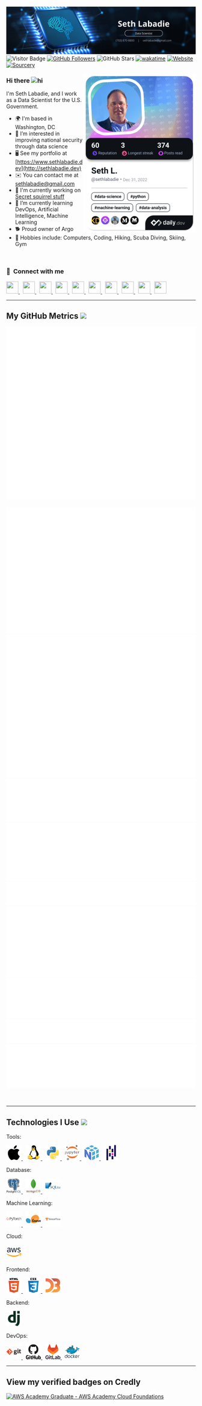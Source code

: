 ![Banner](/assets/img/Banner_Labadie.png)
![Visitor Badge](https://visitor-badge.laobi.icu/badge?page_id=sethlabadie)
[![GitHub Followers](https://img.shields.io/github/followers/sethlabadie?logo=github&style=plastic)](https://github.com/sethlabadie?tab=followers)
![GitHub Stars](https://img.shields.io/github/stars/sethlabadie?logo=github&style=plastic)
[![wakatime](https://wakatime.com/badge/user/018d1a7a-3684-4fa0-a2d4-18ba89ddd697.svg)](https://wakatime.com/@018d1a7a-3684-4fa0-a2d4-18ba89ddd697)
[![Website](https://img.shields.io/website?label=sethlabadie.dev&url=https%3A%2F%2Fsethlabadie.dev)](https://sethlabadie.dev)
[![Sourcery](https://img.shields.io/badge/Sourcery-enabled-brightgreen)](https://sourcery.ai)

<!--- Daily.dev card --->
<div align="left">
  <a href="https://api.daily.dev/sethlabadie" target="_blank">
    <img
      width="300"
      align="right"
      src="/assets/img/devcard.png"
      alt="Seth Labadie's Daily.Dev Card"
    />
  </a>
</div>


<!--- Daily.dev card (doesn't update; pulls a devcard from 5/20/2025)--->
<!-- <div align="left">
  <a href="https://app.daily.dev/sethlabadie" target="_blank">
    <img
      width="200"
      align="right"
      src="https://api.daily.dev/devcards/v2/BiDSECVhUxmd1tvIxeqCU.png?type=default&r=8e1"
      alt="Seth Labadie's Daily.Dev Card"
    />
  </a>
</div> -->


### Hi there <img src="https://user-images.githubusercontent.com/1303154/88677602-1635ba80-d120-11ea-84d8-d263ba5fc3c0.gif" width="28px" height="28px" alt="hi">


I'm Seth Labadie, and I work as a Data Scientist for the U.S. Government.

* 🌍  I'm based in Washington, DC
* 👀 I’m interested in improving national security through data science
* 🖥️  See my portfolio at [https://www.sethlabadie.dev](http://sethlabadie.dev)
* ✉️  You can contact me at [sethlabadie@gmail.com](mailto:sethlabadie@gmail.com)
* 🚀  I'm currently working on [Secret squirrel stuff](http://www.dod.mil)
* 🌱 I’m currently learning DevOps, Artificial Intelligence, Machine Learning
* 🐕 Proud owner of Argo
  <!--- 💍 Married to Martha-->
* 🙉 Hobbies include: Computers, Coding, Hiking, Scuba Diving, Skiing, Gym
<br/>


### 🔗 &nbsp;Connect with me

<p align="left"> 

<a href="https://www.linkedin.com/in/sethlabadie" target="_blank" rel="noreferrer"> <picture> <source media="(prefers-color-scheme: dark)" srcset="https://raw.githubusercontent.com/danielcranney/readme-generator/main/public/icons/socials/linkedin-dark.svg" /> <source media="(prefers-color-scheme: light)" srcset="https://raw.githubusercontent.com/danielcranney/readme-generator/main/public/icons/socials/linkedin.svg" /> <img src="https://raw.githubusercontent.com/danielcranney/readme-generator/main/public/icons/socials/linkedin.svg" width="32" height="32" /> </picture> </a>&nbsp;
<a href="https://www.github.com/sethlabadie" target="_blank" rel="noreferrer"> <picture> <source media="(prefers-color-scheme: dark)" srcset="https://raw.githubusercontent.com/danielcranney/readme-generator/main/public/icons/socials/github-dark.svg" /> <source media="(prefers-color-scheme: light)" srcset="https://raw.githubusercontent.com/danielcranney/readme-generator/main/public/icons/socials/github.svg" /> <img src="https://raw.githubusercontent.com/danielcranney/readme-generator/main/public/icons/socials/github.svg" width="32" height="32" /> </picture> </a>&nbsp;
<a href="https://www.gitlab.com/sethlabadie" target="_blank" rel="noreferrer"> <picture> <source media="(prefers-color-scheme: dark)" srcset="undefined" /> <source media="(prefers-color-scheme: light)" srcset="https://raw.githubusercontent.com/danielcranney/readme-generator/main/public/icons/socials/gitlab.svg" /> <img src="https://raw.githubusercontent.com/danielcranney/readme-generator/main/public/icons/socials/gitlab.svg" width="32" height="32" /> </picture> </a>&nbsp;
<a href="https://www.x.com/sethlabadie" target="_blank" rel="noreferrer"> <picture> <source media="(prefers-color-scheme: dark)" srcset="https://raw.githubusercontent.com/danielcranney/readme-generator/main/public/icons/socials/twitter-dark.svg" /> <source media="(prefers-color-scheme: light)" srcset="https://raw.githubusercontent.com/danielcranney/readme-generator/main/public/icons/socials/twitter.svg" /> <img src="https://raw.githubusercontent.com/danielcranney/readme-generator/main/public/icons/socials/twitter.svg" width="32" height="32" /> </picture> </a>&nbsp;
<a href="https://www.stackoverflow.com/users/sethlabadie" target="_blank" rel="noreferrer"> <picture> <source media="(prefers-color-scheme: dark)" srcset="https://raw.githubusercontent.com/danielcranney/readme-generator/main/public/icons/socials/stackoverflow-dark.svg" /> <source media="(prefers-color-scheme: light)" srcset="https://raw.githubusercontent.com/danielcranney/readme-generator/main/public/icons/socials/stackoverflow.svg" /> <img src="https://raw.githubusercontent.com/danielcranney/readme-generator/main/public/icons/socials/stackoverflow.svg" width="32" height="32" /> </picture> </a>&nbsp;
<a href="https://www.dev.to/sethlabadie" target="_blank" rel="noreferrer"> <picture> <source media="(prefers-color-scheme: dark)" srcset="https://raw.githubusercontent.com/danielcranney/readme-generator/main/public/icons/socials/devdotto-dark.svg" /> <source media="(prefers-color-scheme: light)" srcset="https://raw.githubusercontent.com/danielcranney/readme-generator/main/public/icons/socials/devdotto.svg" /> <img src="https://raw.githubusercontent.com/danielcranney/readme-generator/main/public/icons/socials/devdotto.svg" width="32" height="32" /> </picture> </a>&nbsp;
<a href="https://discord.com/users/sethlabadie" target="_blank" rel="noreferrer"> <picture> <source media="(prefers-color-scheme: dark)" srcset="https://raw.githubusercontent.com/danielcranney/readme-generator/main/public/icons/socials/discord-dark.svg" /> <source media="(prefers-color-scheme: light)" srcset="https://raw.githubusercontent.com/danielcranney/readme-generator/main/public/icons/socials/discord.svg" /> <img src="https://raw.githubusercontent.com/danielcranney/readme-generator/main/public/icons/socials/discord.svg" width="32" height="32" /> </picture> </a>&nbsp;
<a href="https://codesandbox.io/u/sethlabadie" target="_blank" rel="noreferrer"> <picture> <source media="(prefers-color-scheme: dark)" srcset="https://raw.githubusercontent.com/danielcranney/readme-generator/main/public/icons/socials/codesandbox-dark.svg" /> <source media="(prefers-color-scheme: light)" srcset="https://raw.githubusercontent.com/danielcranney/readme-generator/main/public/icons/socials/codesandbox.svg" /> <img src="https://raw.githubusercontent.com/danielcranney/readme-generator/main/public/icons/socials/codesandbox.svg" width="32" height="32" /> </picture> </a> &nbsp;
<a href="https://sethlabadie.hashnode.dev" target="_blank" rel="noreferrer"> <picture> <source media="(prefers-color-scheme: dark)" srcset="https://raw.githubusercontent.com/danielcranney/readme-generator/main/public/icons/socials/hashnode-dark.svg" /> <source media="(prefers-color-scheme: light)" srcset="https://raw.githubusercontent.com/danielcranney/readme-generator/main/public/icons/socials/hashnode.svg" /> <img src="https://raw.githubusercontent.com/danielcranney/readme-generator/main/public/icons/socials/hashnode.svg" width="32" height="32" /> </picture> </a> &nbsp;
<a href="http://www.medium.com/sethlabadie" target="_blank" rel="noreferrer"> <picture> <source media="(prefers-color-scheme: dark)" srcset="https://raw.githubusercontent.com/danielcranney/readme-generator/main/public/icons/socials/medium-dark.svg" /> <source media="(prefers-color-scheme: light)" srcset="https://raw.githubusercontent.com/danielcranney/readme-generator/main/public/icons/socials/medium.svg" /> <img src="https://raw.githubusercontent.com/danielcranney/readme-generator/main/public/icons/socials/medium.svg" width="32" height="32" /> </picture> </a>
</p>




<!---
[![website](/assets/img/globe-light.svg)](https://sethlabadie.dev#gh-light-mode-only)
[![website](/assets/img/globe-dark.svg)](https://sethlabadie.dev#gh-dark-mode-only)
&nbsp;&nbsp;
[![website](/assets/img/youtube-light.svg)](https://youtube.com/sethlabadie#gh-light-mode-only)
[![website](/assets/img/youtube-dark.svg)](https://youtube.com/sethlabadie#gh-dark-mode-only)
&nbsp;&nbsp;
[![website](/assets/img/twitter-light.svg)](https://twitter.com/sethlabadie#gh-light-mode-only)
[![website](/assets/img/twitter-dark.svg)](https://twitter.com/sethlabadie#gh-dark-mode-only)
&nbsp;&nbsp;
[![website](/assets/img/linkedin-light.svg)](https://linkedin.com/in/sethlabadie#gh-light-mode-only)
[![website](/assets/img/linkedin-dark.svg)](https://linkedin.com/in/sethlabadie#gh-dark-mode-only)
&nbsp;&nbsp;
[![website](/assets/img/instagram-light.svg)](https://instagram.com/sethlabadie#gh-light-mode-only)
[![website](/assets/img/instagram-dark.svg)](https://instagram.com/sethlabadie#gh-dark-mode-only)
--->


---
<!--- GitHub Metrics --->
<h2> My GitHub Metrics <img src='https://media1.giphy.com/media/du3J3cXyzhj75IOgvA/giphy.gif?cid=ecf05e47x2g034i9pzwtzzsd3xgg2w9nr94t4tflbbgo3008&rid=giphy.gif' width="40"> </h2>

<!--- GitHub Metrics --->

![Introduction](/assets/img/metrics.plugin.base.svg)<br/><br/>
![Seth's WakaTime Stats](/assets/img/metrics.plugin.wakatime.svg)<br/>
![Languages In-Depth and Recent](/assets/img/metrics.plugin.languages.svg)<br/>
![Followers](/assets/img/metrics.plugin.people.followers.svg)<br/>
![Starred Topics](/assets/img/metrics.plugin.starred-topics.icons.svg)<br/>
![Achievements](/assets/img/metrics.plugin.achievements.svg)<br/>
![Leetcode](/assets/img/metrics.plugin.leetcode.svg)<br/>
![StackOverflow](/assets/img/metrics.plugin.stackoverflow.svg)<br/>
![Contributions](/assets/img/metrics.plugin.contributions.svg)<br/>
![Discussions](/assets/img/metrics.plugin.discussions.svg)<br/>
<!--
![Stargazers Combined](/assets/img/metrics.plugin.stargazers.combined.svg)<br/>
--->
<!---![Sponsors](/assets/img/metrics.plugin.sponsors.svg)<br/><br/> --->
<br/>


---

<h2> Technologies I Use <img src = "https://media2.giphy.com/media/QssGEmpkyEOhBCb7e1/giphy.gif?cid=ecf05e47a0n3gi1bfqntqmob8g9aid1oyj2wr3ds3mg700bl&rid=giphy.gif" width="32"> </h2>

Tools:
<p align="left">
<a href="https://www.apple.com/macos/" target="_blank" rel="noreferrer"> <picture> <source media="(prefers-color-scheme: dark)" srcset="https://raw.githubusercontent.com/devicons/devicon/master/icons/apple/apple-original.svg" /> <source media="(prefers-color-scheme: light)" srcset="https://raw.githubusercontent.com/devicons/devicon/master/icons/apple/apple-original.svg" /> <img src="https://raw.githubusercontent.com/devicons/devicon/master/icons/apple/apple-original.svg" alt="macos" width="40" height="40" /> </picture> </a>&nbsp;
<a href="https://www.linux.org/" target="_blank" rel="noreferrer"> <picture> <source media="(prefers-color-scheme: dark)" srcset="https://raw.githubusercontent.com/devicons/devicon/master/icons/linux/linux-original.svg" /> <source media="(prefers-color-scheme: light)" srcset="https://raw.githubusercontent.com/devicons/devicon/master/icons/linux/linux-original.svg" /> <img src="https://raw.githubusercontent.com/devicons/devicon/master/icons/linux/linux-original.svg" alt="linux" width="40" height="40" /> </picture> </a>&nbsp;
<a href="https://www.python.org" target="_blank" rel="noreferrer"> <picture> <source media="(prefers-color-scheme: dark)" srcset="https://raw.githubusercontent.com/devicons/devicon/master/icons/python/python-original.svg" /> <source media="(prefers-color-scheme: light)" srcset="https://raw.githubusercontent.com/devicons/devicon/master/icons/python/python-original.svg" /> <img src="https://raw.githubusercontent.com/devicons/devicon/master/icons/python/python-original.svg" alt="python" width="40" height="40" /> </picture> </a>&nbsp;
<a href="https://www.jupyter.org/" target="_blank" rel="noreferrer"> <picture> <source media="(prefers-color-scheme: dark)" srcset="https://raw.githubusercontent.com/devicons/devicon/master/icons/jupyter/jupyter-original-wordmark.svg" /> <source media="(prefers-color-scheme: light)" srcset="https://raw.githubusercontent.com/devicons/devicon/master/icons/jupyter/jupyter-original-wordmark.svg" /> <img src="https://raw.githubusercontent.com/devicons/devicon/master/icons/jupyter/jupyter-original-wordmark.svg" alt="jupyter" width="40" height="40"/> </picture> </a>&nbsp;
<a href="https://numpy.org/" target="_blank" rel="noreferrer"> <picture> <source media="(prefers-color-scheme: dark)" srcset="https://raw.githubusercontent.com/devicons/devicon/master/icons/numpy/numpy-original.svg" /> <source media="(prefers-color-scheme: light)" srcset="https://raw.githubusercontent.com/devicons/devicon/master/icons/numpy/numpy-original.svg" /> <img src="https://raw.githubusercontent.com/devicons/devicon/master/icons/numpy/numpy-original.svg" alt="numpy" width="40" height="40"/> </picture> </a>&nbsp;
<a href="https://pandas.pydata.org/" target="_blank" rel="noreferrer"> <picture> <source media="(prefers-color-scheme: dark)" srcset="https://raw.githubusercontent.com/devicons/devicon/master/icons/pandas/pandas-original.svg" /> <source media="(prefers-color-scheme: light)" srcset="https://raw.githubusercontent.com/devicons/devicon/master/icons/pandas/pandas-original.svg" /> <img src="https://raw.githubusercontent.com/devicons/devicon/master/icons/pandas/pandas-original.svg" alt="pandas" width="40" height="40"/> </picture> </a>

</p>

Database:
<p align="left">
<a href="https://www.postgresql.org" target="_blank" rel="noreferrer"> <picture> <source media="(prefers-color-scheme: dark)" srcset="https://raw.githubusercontent.com/devicons/devicon/master/icons/postgresql/postgresql-original-wordmark.svg" /> <source media="(prefers-color-scheme: light)" srcset="https://raw.githubusercontent.com/devicons/devicon/master/icons/postgresql/postgresql-original-wordmark.svg" /> <img src="https://raw.githubusercontent.com/devicons/devicon/master/icons/postgresql/postgresql-original-wordmark.svg" alt="postgresql" width="40" height="40" /> </picture> </a>&nbsp;
<a href="https://www.mongodb.com/" target="_blank" rel="noreferrer"> <picture> <source media="(prefers-color-scheme: dark)" srcset="https://raw.githubusercontent.com/devicons/devicon/master/icons/mongodb/mongodb-original-wordmark.svg" /> <source media="(prefers-color-scheme: light)" srcset="https://raw.githubusercontent.com/devicons/devicon/master/icons/mongodb/mongodb-original-wordmark.svg" /> <img src="https://raw.githubusercontent.com/devicons/devicon/master/icons/mongodb/mongodb-original-wordmark.svg" alt="mongodb" width="40" height="40" /> </picture> </a>&nbsp;
<a href="https://www.sqlite.org/" target="_blank" rel="noreferrer"> <picture> <source media="(prefers-color-scheme: dark)" srcset="https://raw.githubusercontent.com/devicons/devicon/master/icons/sqlite/sqlite-original-wordmark.svg" /> <source media="(prefers-color-scheme: light)" srcset="https://raw.githubusercontent.com/devicons/devicon/master/icons/sqlite/sqlite-original-wordmark.svg" /> <img src="https://raw.githubusercontent.com/devicons/devicon/master/icons/sqlite/sqlite-original-wordmark.svg" alt="sqlite" width="40" height="40" /> </picture> </a>
</p>

<!--
<a href="https://www.mysql.com/" target="_blank"> <img src="https://raw.githubusercontent.com/devicons/devicon/master/icons/mysql/mysql-original-wordmark.svg" alt="mysql" width="40" height="40"/> </a>&nbsp;&nbsp;
<a href="https://redis.io/" target="_blank"> <img src="https://raw.githubusercontent.com/devicons/devicon/master/icons/redis/redis-original.svg" alt="redis" width="40" height="40"/> </a>&nbsp;&nbsp;
-->

Machine Learning:
<p align="left">


<a href="https://pytorch.org/" target="_blank" rel="noreferrer"> <picture> <source media="(prefers-color-scheme: dark)" srcset="https://raw.githubusercontent.com/devicons/devicon/master/icons/pytorch/pytorch-original-wordmark.svg" /> <source media="(prefers-color-scheme: light)" srcset="https://raw.githubusercontent.com/devicons/devicon/master/icons/pytorch/pytorch-original-wordmark.svg" /> <img src="https://raw.githubusercontent.com/devicons/devicon/master/icons/pytorch/pytorch-original-wordmark.svg" alt="pytorch" width="40" height="40" /> </picture> </a>&nbsp;
<a href="https://scikit-learn.org/" target="_blank" rel="noreferrer"> <picture> <source media="(prefers-color-scheme: dark)" srcset="https://raw.githubusercontent.com/devicons/devicon/master/icons/scikitlearn/scikitlearn-original.svg" /> <source media="(prefers-color-scheme: light)" srcset="https://raw.githubusercontent.com/devicons/devicon/master/icons/scikitlearn/scikitlearn-original.svg" /> <img src="https://raw.githubusercontent.com/devicons/devicon/master/icons/scikitlearn/scikitlearn-original.svg" alt="scikit-learn" width="40" height="40" /> </picture> </a>&nbsp;
<a href="https://www.tensorflow.org/" target="_blank" rel="noreferrer"> <picture> <source media="(prefers-color-scheme: dark)" srcset="https://raw.githubusercontent.com/devicons/devicon/master/icons/tensorflow/tensorflow-original-wordmark.svg" /> <source media="(prefers-color-scheme: light)" srcset="https://raw.githubusercontent.com/devicons/devicon/master/icons/tensorflow/tensorflow-original-wordmark.svg" /> <img src="https://raw.githubusercontent.com/devicons/devicon/master/icons/tensorflow/tensorflow-original-wordmark.svg" alt="tensorflow" width="40" height="40" /> </picture> </a>



</p>

Cloud: 
<p align="left">
<a href="https://aws.amazon.com" target="_blank" rel="noreferrer"> <picture> <source media="(prefers-color-scheme: dark)" srcset="https://raw.githubusercontent.com/devicons/devicon/master/icons/amazonwebservices/amazonwebservices-original-wordmark.svg" /> <source media="(prefers-color-scheme: light)" srcset="https://raw.githubusercontent.com/devicons/devicon/master/icons/amazonwebservices/amazonwebservices-original-wordmark.svg" /> <img src="https://raw.githubusercontent.com/devicons/devicon/master/icons/amazonwebservices/amazonwebservices-original-wordmark.svg" alt="aws" width="40" height="40" /> </picture> </a>

</p>

Frontend:
<p align="left">
<a href="https://html.spec.whatwg.org/multipage/" target="_blank" rel="noreferrer"> <picture> <source media="(prefers-color-scheme: dark)" srcset="https://raw.githubusercontent.com/devicons/devicon/master/icons/html5/html5-original-wordmark.svg" /> <source media="(prefers-color-scheme: light)" srcset="https://raw.githubusercontent.com/devicons/devicon/master/icons/html5/html5-original-wordmark.svg" /> <img src="https://raw.githubusercontent.com/devicons/devicon/master/icons/html5/html5-original-wordmark.svg" alt="html5" width="40" height="40" /> </picture> </a>&nbsp;
<a href="https://www.css3.com/" target="_blank" rel="noreferrer"> <picture> <source media="(prefers-color-scheme: dark)" srcset="https://raw.githubusercontent.com/devicons/devicon/master/icons/css3/css3-original-wordmark.svg" /> <source media="(prefers-color-scheme: light)" srcset="https://raw.githubusercontent.com/devicons/devicon/master/icons/css3/css3-original-wordmark.svg" /> <img src="https://raw.githubusercontent.com/devicons/devicon/master/icons/css3/css3-original-wordmark.svg" alt="css3" width="40" height="40" /> </picture> </a>&nbsp;
<a href="https://d3js.org" target="_blank" rel="noreferrer"> <picture> <source media="(prefers-color-scheme: dark)" srcset="https://raw.githubusercontent.com/devicons/devicon/master/icons/d3js/d3js-original.svg" /> <source media="(prefers-color-scheme: light)" srcset="https://raw.githubusercontent.com/devicons/devicon/master/icons/d3js/d3js-original.svg" /> <img src="https://raw.githubusercontent.com/devicons/devicon/master/icons/d3js/d3js-original.svg" alt="d3js" width="40" height="40" /> </picture> </a>
</p>

<!--
<a href="https://www.javascript.com/" target="_blank"> <img src="https://raw.githubusercontent.com/devicons/devicon/master/icons/javascript/javascript-original.svg" alt="javascript" width="40" height="40"/> </a>&nbsp;&nbsp;
<a href="https://www.typescriptlang.org/" target="_blank"> <img src="https://raw.githubusercontent.com/devicons/devicon/master/icons/typescript/typescript-original.svg" alt="typescript" width="40" height="40"/> </a>&nbsp;&nbsp;
<a href="https://www.sass-lang.com/" target="_blank"> <img src="https://raw.githubusercontent.com/devicons/devicon/master/icons/sass/sass-original.svg" alt="sass" width="40" height="40"/> </a>&nbsp;&nbsp;
<a href="https://www.tailwindcss.com/" target="_blank"> <img src="https://raw.githubusercontent.com/devicons/devicon/master/icons/tailwindcss/tailwindcss-plain.svg" alt="tailwindcss" width="40" height="40"/> </a>&nbsp;&nbsp;
<a href="https://www.figma.com/" target="_blank"> <img src="https://raw.githubusercontent.com/devicons/devicon/master/icons/figma/figma-original.svg" alt="figma" width="40" height="40"/> </a>&nbsp;&nbsp;
<a href="https://getbootstrap.com/" target="_blank"> <img src="https://raw.githubusercontent.com/devicons/devicon/master/icons/bootstrap/bootstrap-original.svg" alt="bootstrap" width="40" height="40"/> </a>&nbsp;&nbsp;
<a href="https://svelte.dev/" target="_blank"> <img src="https://raw.githubusercontent.com/devicons/devicon/master/icons/svelte/svelte-original.svg" alt="svelte" width="40" height="40"/> </a>&nbsp;&nbsp;
</p>
<a href="https://www.reactjs.org/" target="_blank"> <img src="https://raw.githubusercontent.com/devicons/devicon/master/icons/react/react-original.svg" alt="react" width="40" height="40"/> </a>&nbsp;&nbsp;
<a href="https://www.vuejs.org/" target="_blank"> <img src="https://raw.githubusercontent.com/devicons/devicon/master/icons/vuejs/vuejs-original.svg" alt="vuejs" width="40" height="40"/> </a>&nbsp;&nbsp;
<a href="https://www.angular.io/" target="_blank"> <img src="https://raw.githubusercontent.com/devicons/devicon/master/icons/angularjs/angularjs-original.svg" alt="angularjs" width="40" height="40"/> </a>&nbsp;&nbsp;
-->

Backend:
<p align="left">
<a href="https://www.djangoproject.com/" target="_blank" rel="noreferrer"> <picture> <source media="(prefers-color-scheme: dark)" srcset="https://github.com/devicons/devicon/blob/master/icons/django/django-plain.svg" /> <source media="(prefers-color-scheme: light)" srcset="https://github.com/devicons/devicon/blob/master/icons/django/django-plain.svg" /> <img src="https://github.com/devicons/devicon/blob/master/icons/django/django-plain.svg" alt="django" width="40" height="40" /> </picture> </a>
</p>
<!--
<a href="https://www.fastapi.org/" target="_blank"> <img src="https://raw.githubusercontent.com/devicons/devicon/master/icons/fastapi/fastapi-original.svg" alt="fastapi" width="40" height="40"/> </a>&nbsp;&nbsp;
<a href="https://www.nodejs.org/" target="_blank"> <img src="https://raw.githubusercontent.com/devicons/devicon/master/icons/nodejs/nodejs-original.svg" alt="nodejs" width="40" height="40"/> </a>&nbsp;&nbsp;
-->

DevOps:
<p align="left">
<a href="https://www.git-scm.com/" target="_blank" rel="noreferrer"> <picture> <source media="(prefers-color-scheme: dark)" srcset="https://github.com/devicons/devicon/blob/master/icons/git/git-original-wordmark.svg" /> <source media="(prefers-color-scheme: light)" srcset="https://github.com/devicons/devicon/blob/master/icons/git/git-original-wordmark.svg" /> <img src="https://github.com/devicons/devicon/blob/master/icons/git/git-original-wordmark.svg" alt="git" width="40" height="40" /> </picture> </a>&nbsp;
<a href="https://www.github.com/" target="_blank" rel="noreferrer"> <picture> <source media="(prefers-color-scheme: dark)" srcset="https://raw.githubusercontent.com/devicons/devicon/master/icons/github/github-original-wordmark.svg" /> <source media="(prefers-color-scheme: light)" srcset="https://raw.githubusercontent.com/devicons/devicon/master/icons/github/github-original-wordmark.svg" /> <img src="https://raw.githubusercontent.com/devicons/devicon/master/icons/github/github-original-wordmark.svg" alt="github" width="40" height="40" /> </picture> </a>&nbsp;
<a href="https://www.gitlab.com/" target="_blank" rel="noreferrer"> <picture> <source media="(prefers-color-scheme: dark)" srcset="https://github.com/devicons/devicon/blob/master/icons/gitlab/gitlab-original-wordmark.svg" /> <source media="(prefers-color-scheme: light)" srcset="https://github.com/devicons/devicon/blob/master/icons/gitlab/gitlab-original-wordmark.svg" /> <img src="https://github.com/devicons/devicon/blob/master/icons/gitlab/gitlab-original-wordmark.svg" alt="gitlab" width="40" height="40" /> </picture> </a>&nbsp;
<a href="https://www.docker.com/" target="_blank" rel="noreferrer"> <picture> <source media="(prefers-color-scheme: dark)" srcset="https://raw.githubusercontent.com/devicons/devicon/master/icons/docker/docker-original-wordmark.svg" /> <source media="(prefers-color-scheme: light)" srcset="https://raw.githubusercontent.com/devicons/devicon/master/icons/docker/docker-original-wordmark.svg" /> <img src="https://raw.githubusercontent.com/devicons/devicon/master/icons/docker/docker-original-wordmark.svg" alt="docker" width="40" height="40" /> </picture> </a>
</p>
<!--
<a href="https://www.jenkins.io/" target="_blank"> <img src="https://raw.githubusercontent.com/devicons/devicon/master/icons/jenkins/jenkins-original.svg" alt="jenkins" width="40" height="40"/> </a>&nbsp;&nbsp;
<a href="https://www.ansible.com/" target="_blank"> <img src="https://raw.githubusercontent.com/devicons/devicon/master/icons/ansible/ansible-original.svg" alt="ansible" width="40" height="40"/> </a>&nbsp;&nbsp;
<a href="https://www.terraform.io/" target="_blank"> <img src="https://raw.githubusercontent.com/devicons/devicon/master/icons/terraform/terraform-original.svg" alt="terraform" width="40" height="40"/> </a>&nbsp;&nbsp;
<a href="https://www.prometheus.io/" target="_blank"> <img src="https://raw.githubusercontent.com/devicons/devicon/master/icons/prometheus/prometheus-original.svg" alt="prometheus
" width="40" height="40"/> </a>&nbsp;&nbsp;
<a href="https://www.kubernetes.io/" target="_blank"> <img src="https://raw.githubusercontent.com/devicons/devicon/master/icons/kubernetes/kubernetes-plain.svg" alt="kubernetes" width="40" height="40"/> </a>&nbsp;&nbsp;
-->





<!---Stack Exchange Flair (https://stackexchange.com/users/5692844/seth-l) (need 200 points to display)
<a href="https://stackexchange.com/users/5692844/seth-l"><img src="https://stackexchange.com/users/flair/5692844.png" width="208" height="58" alt="profile for Seth L. on Stack Exchange, a network of free, community-driven Q&amp;A sites" title="profile for Seth L. on Stack Exchange, a network of free, community-driven Q&amp;A sites" /></a>
--->


<!---
---
📕 &nbsp;**Latest Blog Posts**
--->

<!-- BLOG-POST-LIST:START -->

<!-- BLOG-POST-LIST:END -->


<!--
---
## My Holopin Badges

[![Holopin](https://holopin.me/sethlabadie)](https://holopin.io/@sethlabadie)
[![@ombratteng's Holopin board](https://holopin.io/api/user/board?user=ombratteng)](https://holopin.io/@ombratteng)
-->

---

## View my verified badges on Credly

<!--START_SECTION:badges-->
[![AWS Academy Graduate - AWS Academy Cloud Foundations](https://images.credly.com/size/110x110/images/73e4a58b-a8ef-41a3-a7db-9183dd269882/image.png)](http://www.credly.com/badges/1761c0cd-c4f3-4fa7-8854-6b00479f4c46 "AWS Academy Graduate - AWS Academy Cloud Foundations")
<!--END_SECTION:badges-->







<!---

### Badges

<b>My GitHub Stats</b>

<a href="http://www.github.com/sethlabadie"><img src="https://github-readme-stats.vercel.app/api?username=sethlabadie&show_icons=true&hide=&count_private=true&title_color=0891b2&text_color=ffffff&icon_color=0891b2&bg_color=1c1917&hide_border=true&show_icons=true" alt="sethlabadie's GitHub stats" /></a>

<a href="http://www.github.com/sethlabadie"><img src="https://github-readme-streak-stats.herokuapp.com/?user=sethlabadie&stroke=ffffff&background=1c1917&ring=0891b2&fire=0891b2&currStreakNum=ffffff&currStreakLabel=0891b2&sideNums=ffffff&sideLabels=ffffff&dates=ffffff&hide_border=true" /></a>

<a href="http://www.github.com/sethlabadie"><img src="https://github-readme-activity-graph.cyclic.app/graph?username=sethlabadie&bg_color=1c1917&color=ffffff&line=0891b2&point=ffffff&area_color=1c1917&area=true&hide_border=true&custom_title=GitHub%20Commits%20Graph" alt="GitHub Commits Graph" /></a>

<a href="https://github.com/sethlabadie" align="left"><img src="https://github-readme-stats.vercel.app/api/top-langs/?username=sethlabadie&langs_count=10&title_color=0891b2&text_color=ffffff&icon_color=0891b2&bg_color=1c1917&hide_border=true&locale=en&custom_title=Top%20%Languages" alt="Top Languages" /></a>

<b>Top Repositories</b>

<div width="100%" align="center"><a href="https://github.com/sethlabadie/sethlabadie" align="left"><img align="left" width="45%" src="https://github-readme-stats.vercel.app/api/pin/?username=sethlabadie&repo=sethlabadie&title_color=0891b2&text_color=ffffff&icon_color=0891b2&bg_color=1c1917&hide_border=true&locale=en" /></a></div><br /><br /><br /><br /><br /><br /><br />


### Support Me

<ul style="list-style-type: none; margin: 0;">

<li style="display: inline-block; margin-right: 0.25rem;"><a href="https://www.buymeacoffee.com/sethlabadie"><img src="https://cdn.buymeacoffee.com/buttons/v2/default-yellow.png" width="150"/></a></li>

<li style="display: inline-block; margin-right: 0.25rem;"><a href="https://www.ko-fi.com/sethlabadie"><img src="https://storage.ko-fi.com/cdn/kofi2.png?v=3" width="150"/></a></li>

</ul>



--->

